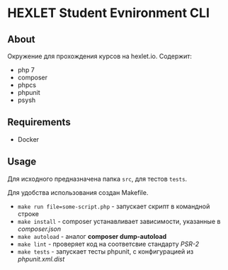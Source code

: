 # HEXLET Student Evnironment CLI

## About
Окружение для прохождения курсов на hexlet.io.
Содержит:
- php 7
- composer
- phpcs
- phpunit
- psysh

## Requirements

- Docker

## Usage

Для исходного предназначена папка `src`, для тестов `tests`.

Для удобства использования создан Makefile.
- `make run file=some-script.php` - запускает скрипт в командной строке
- `make install` - composer устанавливает зависимости, указанные в _composer.json_
- `make autoload` - аналог **composer dump-autoload**
- `make lint` - проверяет код на соответсвие стандарту _PSR-2_
- `make tests` - запускает тесты phpunit, с конфигурацией из _phpunit.xml.dist_
